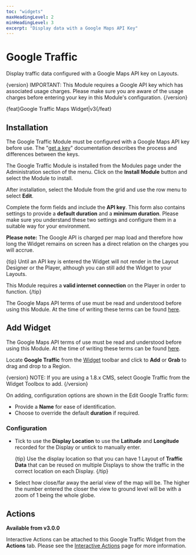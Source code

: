 ```yaml
---
toc: "widgets"
maxHeadingLevel: 2
minHeadingLevel: 3
excerpt: "Display data with a Google Maps API Key"
---
```


# Google Traffic

Display traffic data configured with a Google Maps API key on Layouts.

{version}
IMPORTANT: This Module requires a Google API key which has associated usage charges. Please make sure you are aware of the usage charges before entering your key in this Module's configuration.
{/version}

{feat}Google Traffic Maps Widget|v3{/feat}

## Installation

The Google Traffic Module must be configured with a Google Maps API key before use. The "[get a key](https://developers.google.com/maps/documentation/javascript/get-api-key)" documentation describes the process and differences between the keys.

The Google Traffic Module is installed from the Modules page under the Administration section of the menu. Click on the **Install Module** button and select the Module to install.

After installation, select the Module from the grid and use the row menu to select **Edit**.

Complete the form fields and include the **API key**. This form also contains settings to provide a **default duration** and a **minimum duration**. Please make sure you understand these two settings and configure them in a suitable way for your environment.

**Please note:** The Google API is charged per map load and therefore how long the Widget remains on screen has a direct relation on the charges you will accrue.

{tip}
Until an API key is entered the Widget will not render in the Layout Designer or the Player, although you can still add the Widget to your Layouts.

This Module requires a **valid internet connection** on the Player in order to function.
{/tip}

The Google Maps API terms of use must be read and understood before using this Module. At the time of writing these terms can be found [here](https://developers.google.com/maps/terms).

## Add Widget

The Google Maps API terms of use must be read and understood before using this Module. At the time of writing these terms can be found [here](https://developers.google.com/maps/terms).

Locate **Google Traffic** from the [Widget](layouts_widgets.html) toolbar and click to **Add** or **Grab** to drag and drop to a Region. 

{version}
NOTE: If you are using a 1.8.x CMS, select Google Traffic from the Widget Toolbox to add. 
{/version}

On adding, configuration options are shown in the Edit Google Traffic form:

- Provide a **Name** for ease of identification.
- Choose to override the default **duration** if required.

### Configuration

- Tick to use the **Display Location** to use the **Latitude** and **Longitude** recorded for the Display or untick to manually enter.

  {tip}
  Use the display location so that you can have 1 Layout of **Traffic Data** that can be reused on multiple Displays to show the traffic in the correct location on each Display.
  {/tip}

- Select how close/far away the aerial view of the map will be. The higher the number entered the closer the view to ground level will be with a zoom of 1 being the whole globe.

## Actions

**Available from v3.0.0**

Interactive Actions can be attached to this Google Traffic Widget from the **Actions** tab. Please see the [Interactive Actions](layouts_interactive_actions.html) page for more information.